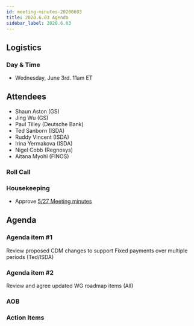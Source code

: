 ```yaml
---
id: meeting-minutes-20200603
title: 2020.6.03 Agenda
sidebar_label: 2020.6.03
---
```


## Logistics
### Day & Time
* Wednesday, June 3rd. 11am ET

## Attendees
* Shaun Aston (GS)
* Jing Wu (GS)
* Paul Tilley (Deutsche Bank)
* Ted Sanborn (ISDA)
* Ruddy Vincent (ISDA)
* Irina Yermakova (ISDA)
* Nigel Cobb (Regnosys)
* Aitana Myohl (FINOS)


### Roll Call

### Housekeeping
* Approve [5/27 Meeting minutes](https://github.com/finos/alloy/blob/master/meeting-minutes/commodities-ref-data-wg/2020.5.27-commod-wg-meeting.md)

## Agenda

### Agenda item #1
Review proposed CDM changes to support Fixed payments over multiple periods (Ted/ISDA)

### Agenda item #2
Review and agree updated WG roadmap items (All)

### AOB

### Action Items
